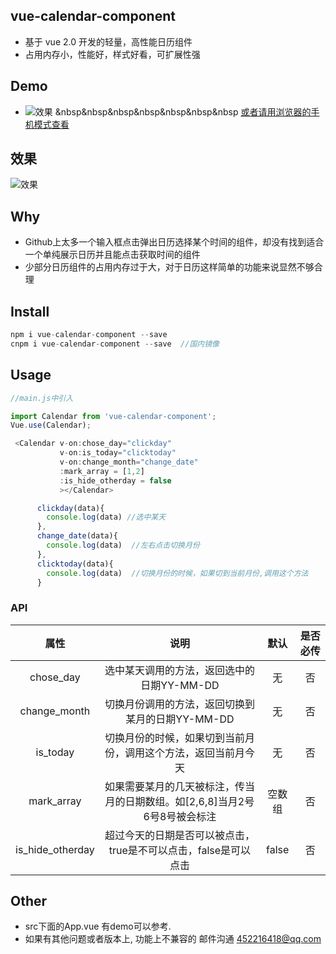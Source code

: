 ## vue-calendar-component
* 基于 vue 2.0 开发的轻量，高性能日历组件
* 占用内存小，性能好，样式好看，可扩展性强

## Demo 

*  ![效果](https://zwhgithub.github.io/vue-calendar/dist/1510652959.png)      &nbsp&nbsp&nbsp&nbsp&nbsp&nbsp&nbsp [或者请用浏览器的手机模式查看](https://zwhgithub.github.io/vue-calendar/dist/#/) 

## 效果
 ![效果](https://qiniu.epipe.cn/5465939501580804096?imageView2/1/w/320/h/568)

## Why
* Github上太多一个输入框点击弹出日历选择某个时间的组件，却没有找到适合一个单纯展示日历并且能点击获取时间的组件
* 少部分日历组件的占用内存过于大，对于日历这样简单的功能来说显然不够合理

## Install
```javascript
npm i vue-calendar-component --save
cnpm i vue-calendar-component --save  //国内镜像
```

##  Usage
```javascript
//main.js中引入

import Calendar from 'vue-calendar-component';
Vue.use(Calendar);

 <Calendar v-on:chose_day="clickday"
           v-on:is_today="clicktoday"
           v-on:change_month="change_date"
           :mark_array = [1,2]
           :is_hide_otherday = false
           ></Calendar>

      clickday(data){
        console.log(data) //选中某天
      },
      change_date(data){
        console.log(data)  //左右点击切换月份
      },
      clicktoday(data){
        console.log(data)  //切换月份的时候，如果切到当前月份,调用这个方法
      }

```

### API
|        属性        |                    说明                    |  默认   | 是否必传 |
| :--------------: | :--------------------------------------: | :---: | :--: |
|    chose_day     |        选中某天调用的方法，返回选中的日期YY-MM-DD         |   无   |  否   |
|   change_month   |       切换月份调用的方法，返回切换到某月的日期YY-MM-DD       |   无   |  否   |
|     is_today     |     切换月份的时候，如果切到当前月份，调用这个方法，返回当前月今天      |   无   |  否   |
|    mark_array    | 如果需要某月的几天被标注，传当月的日期数组。如[2,6,8]当月2号6号8号被会标注 |  空数组  |  否   |
| is_hide_otherday |   超过今天的日期是否可以被点击，true是不可以点击，false是可以点击   | false |  否   |

## Other
* src下面的App.vue 有demo可以参考.
* 如果有其他问题或者版本上, 功能上不兼容的 邮件沟通 452216418@qq.com
